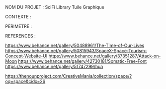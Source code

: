 NOM DU PROJET : SciFi Library Tuile Graphique

CONTEXTE : 

PERIMETRE : 

REFERENCES :

https://www.behance.net/gallery/50488961/The-Time-of-Our-Lives
https://www.behance.net/gallery/50815943/SpaceX-Space-Tourism-Concept-Website-UI
https://www.behance.net/gallery/37351287/Attack-on-Moon 
https://www.behance.net/gallery/42730181/Somatic-Free-Font
https://www.behance.net/gallery/51747299/hua

https://thenounproject.com/CreativeMania/collection/space/?oq=space&cidx=26
